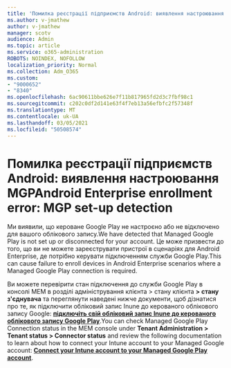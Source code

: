 ```yaml
---
title: 'Помилка реєстрації підприємств Android: виявлення настроювання MGP'
ms.author: v-jmathew
author: v-jmathew
manager: scotv
audience: Admin
ms.topic: article
ms.service: o365-administration
ROBOTS: NOINDEX, NOFOLLOW
localization_priority: Normal
ms.collection: Adm_O365
ms.custom:
- "9000652"
- "8340"
ms.openlocfilehash: 6ac90611bbe626e7f11b817965fd2d3c7fbf98c1
ms.sourcegitcommit: c202c0df2d141e63f4f7eb13a56efbfc2f57348f
ms.translationtype: MT
ms.contentlocale: uk-UA
ms.lasthandoff: 03/05/2021
ms.locfileid: "50508574"
---
```

# <a name="android-enterprise-enrollment-error-mgp-set-up-detection"></a><span data-ttu-id="3bed2-102">Помилка реєстрації підприємств Android: виявлення настроювання MGP</span><span class="sxs-lookup"><span data-stu-id="3bed2-102">Android Enterprise enrollment error: MGP set-up detection</span></span>

<span data-ttu-id="3bed2-103">Ми виявили, що кероване Google Play не настроєно або не відключено для вашого облікового запису.</span><span class="sxs-lookup"><span data-stu-id="3bed2-103">We have detected that Managed Google Play is not set up or disconnected for your account.</span></span> <span data-ttu-id="3bed2-104">Це може призвести до того, що ви не можете зареєструвати пристрої в сценаріях для Android Enterprise, де потрібно керувати підключенням служби Google Play.</span><span class="sxs-lookup"><span data-stu-id="3bed2-104">This can cause failure to enroll devices in Android Enterprise scenarios where a Managed Google Play connection is required.</span></span>

<span data-ttu-id="3bed2-105">Ви можете перевірити стан підключення до служби Google Play в консолі MEM в розділі адміністрування клієнта > стану клієнта **> стану з'єднувача** та переглянути наведені нижче документи, щоб дізнатися про те, як підключити обліковий запис Inune до керованого облікового запису Google: **[підключіть свій обліковий запис Inune до керованого облікового запису Google Play](https://docs.microsoft.com/mem/intune/enrollment/connect-intune-android-enterprise)**.</span><span class="sxs-lookup"><span data-stu-id="3bed2-105">You can check Managed Google Play Connection status in the MEM console under **Tenant Administration > Tenant status > Connector status** and review the following documentation to learn about how to connect your Intune account to your Managed Google account: **[Connect your Intune account to your Managed Google Play account](https://docs.microsoft.com/mem/intune/enrollment/connect-intune-android-enterprise)**.</span></span>
